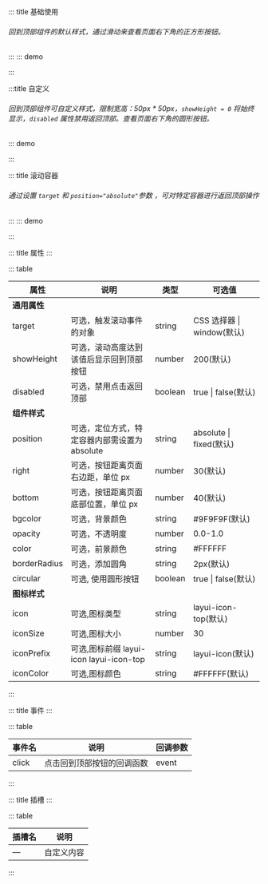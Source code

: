 ::: title 基础使用

###### 回到顶部组件的默认样式，通过滑动来查看页面右下角的正方形按钮。

:::
::: demo

<template>
  <lay-backtop target=".layui-body"></lay-backtop>
</template>

:::

:::title 自定义

###### 回到顶部组件可自定义样式，限制宽高：50px \* 50px，<code>showHeight = 0</code> 将始终显示，<code>disabled</code> 属性禁用返回顶部。查看页面右下角的圆形按钮。

::: demo

<!-- 使用默认插槽自定义组件内容,也可以使用组件提供的样式属性快速定义常用样式，样式属性能满足大多数场景,lay-backtop组件可搭配 lay-tooltip 组件使用-->
<template>
  <!-- 使用默认插槽自定义 -->
  <lay-tooltip content="插槽自定义 backtop " position="left">
    <lay-backtop @click="handlerClick" target=".layui-body" :showHeight="0" :bottom="160" bgcolor="#5FB878" circular disabled>
      <lay-icon type="layui-icon-dialogue" size="30px"></lay-icon>
    </lay-backtop>
  </lay-tooltip>
  <!-- 使用样式属性自定义 -->
  <lay-tooltip content="属性自定义 backtop " position="left">
    <lay-backtop target=".layui-body" :bottom="100" bgcolor="#5FB878" icon="layui-icon-up" circular>
    </lay-backtop>
  </lay-tooltip>  
</template>

<script>
import { ref } from 'vue'
import { layer } from "../../../../src/index.ts"

export default {
  setup() {
    const handlerClick = () => {
      layer.msg("layui-vue", { time: 1000 });
    }
    
    return {
      handlerClick,
    }
  }
}
</script>

:::

::: title 滚动容器

###### 通过设置 <code>target</code> 和 <code>position="absolute"</code>参数 ，可对特定容器进行返回顶部操作

:::
::: demo

<template>
<!-- 需要用一个 div 包裹触发滚动事件的目标元素和 lay-backtop 组件 -->
<div class="scrollContainer" style="width:700px; height:300px;">
  <div id="scrollContent" style="overflow-y:auto; overflow-x:auto; width:700px; height:300px;">
    <p v-for="(n,index) in 50" :key="n" style="height:32px;border-bottom:0.5px solid #5FB878;margin-bottom:10px;line-height:35px">
      {{index + ". &nbsp;layui-vue , 基 于 vue 3.0 的 桌 面 端 组 件 库 , layui 的 另 一 种 呈 现 方 式"}}
    </p>
  </div>
  <lay-backtop target="#scrollContent" :showHeight="100" :bottom="30" position="absolute"></lay-backtop>
</div>
</template>

<script>
</script>

:::

::: title 属性
:::

::: table

| 属性                      | 说明                                          | 类型    | 可选值                     |
| ------------------------- | --------------------------------------------- | ------- | -------------------------- |
| <strong>通用属性</strong> |
| target                    | 可选，触发滚动事件的对象                      | string  | CSS 选择器 \| window(默认) |
| showHeight                | 可选，滚动高度达到该值后显示回到顶部按钮       | number  | 200(默认)                  |
| disabled                  | 可选，禁用点击返回顶部                        | boolean | true \| false(默认)        |
| <strong>组件样式</strong> |
| position                  | 可选，定位方式，特定容器内部需设置为 absolute  | string  | absolute \| fixed(默认)    |
| right                     | 可选，按钮距离页面右边距，单位 px              | number  | 30(默认)                   |
| bottom                    | 可选，按钮距离页面底部位置，单位 px            | number  | 40(默认)                   |
| bgcolor                   | 可选，背景颜色                                | string  | \#9F9F9F(默认)             |
| opacity                   | 可选，不透明度                                | number  | 0.0-1.0                    |
| color                     | 可选，前景颜色                                | string  | #FFFFFF                    |
| borderRadius              | 可选，添加圆角                                | string  | 2px(默认)                  |
| circular                  | 可选, 使用圆形按钮                            | boolean | true \| false(默认)
| <strong>图标样式</strong> |
| icon                      | 可选,图标类型                                 | string  | layui-icon-top(默认)       |
| iconSize                  | 可选,图标大小                                 | number  | 30                         |
| iconPrefix                | 可选,图标前缀 layui-icon layui-icon-top       | string  | layui-icon(默认)           |
| iconColor                 | 可选,图标颜色                                 | string  | #FFFFFF(默认)              |

:::

::: title 事件
:::

::: table

| 事件名 | 说明                       | 回调参数 |
| ------ | -------------------------- | -------- |
| click  | 点击回到顶部按钮的回调函数  | event    |

:::

::: title 插槽
:::

::: table

| 插槽名 | 说明       |
| ------ | ---------- |
| —      | 自定义内容 |

:::
